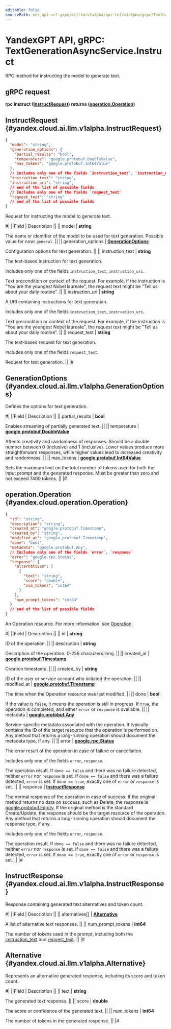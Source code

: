 ```yaml
---
editable: false
sourcePath: en/_api-ref-grpc/ai/llm/v1alpha/api-ref/v1alpha/grpc/TextGenerationAsync/instruct.md
---
```


# YandexGPT API, gRPC: TextGenerationAsyncService.Instruct

RPC method for instructing the model to generate text.

## gRPC request

**rpc Instruct ([InstructRequest](#yandex.cloud.ai.llm.v1alpha.InstructRequest)) returns ([operation.Operation](#yandex.cloud.operation.Operation))**

## InstructRequest {#yandex.cloud.ai.llm.v1alpha.InstructRequest}

```json
{
  "model": "string",
  "generation_options": {
    "partial_results": "bool",
    "temperature": "google.protobuf.DoubleValue",
    "max_tokens": "google.protobuf.Int64Value"
  },
  // Includes only one of the fields `instruction_text`, `instruction_uri`
  "instruction_text": "string",
  "instruction_uri": "string",
  // end of the list of possible fields
  // Includes only one of the fields `request_text`
  "request_text": "string"
  // end of the list of possible fields
}
```

Request for instructing the model to generate text.

#|
||Field | Description ||
|| model | **string**

The name or identifier of the model to be used for text generation.
Possible value for now: `general`. ||
|| generation_options | **[GenerationOptions](#yandex.cloud.ai.llm.v1alpha.GenerationOptions)**

Configuration options for text generation. ||
|| instruction_text | **string**

The text-based instruction for text generation.

Includes only one of the fields `instruction_text`, `instruction_uri`.

Text precondition or context of the request.
For example, if the instruction is "You are the youngest Nobel laureate",
the request text might be "Tell us about your daily routine". ||
|| instruction_uri | **string**

A URI containing instructions for text generation.

Includes only one of the fields `instruction_text`, `instruction_uri`.

Text precondition or context of the request.
For example, if the instruction is "You are the youngest Nobel laureate",
the request text might be "Tell us about your daily routine". ||
|| request_text | **string**

The text-based request for text generation.

Includes only one of the fields `request_text`.

Request for text generation. ||
|#

## GenerationOptions {#yandex.cloud.ai.llm.v1alpha.GenerationOptions}

Defines the options for text generation.

#|
||Field | Description ||
|| partial_results | **bool**

Enables streaming of partially generated text. ||
|| temperature | **[google.protobuf.DoubleValue](https://developers.google.com/protocol-buffers/docs/reference/csharp/class/google/protobuf/well-known-types/double-value)**

Affects creativity and randomness of responses. Should be a double number between 0 (inclusive) and 1 (inclusive).
Lower values produce more straightforward responses, while higher values lead to increased creativity and randomness. ||
|| max_tokens | **[google.protobuf.Int64Value](https://developers.google.com/protocol-buffers/docs/reference/csharp/class/google/protobuf/well-known-types/int64-value)**

Sets the maximum limit on the total number of tokens used for both the input prompt and the generated response.
Must be greater than zero and not exceed 7400 tokens. ||
|#

## operation.Operation {#yandex.cloud.operation.Operation}

```json
{
  "id": "string",
  "description": "string",
  "created_at": "google.protobuf.Timestamp",
  "created_by": "string",
  "modified_at": "google.protobuf.Timestamp",
  "done": "bool",
  "metadata": "google.protobuf.Any",
  // Includes only one of the fields `error`, `response`
  "error": "google.rpc.Status",
  "response": {
    "alternatives": [
      {
        "text": "string",
        "score": "double",
        "num_tokens": "int64"
      }
    ],
    "num_prompt_tokens": "int64"
  }
  // end of the list of possible fields
}
```

An Operation resource. For more information, see [Operation](/docs/api-design-guide/concepts/operation).

#|
||Field | Description ||
|| id | **string**

ID of the operation. ||
|| description | **string**

Description of the operation. 0-256 characters long. ||
|| created_at | **[google.protobuf.Timestamp](https://developers.google.com/protocol-buffers/docs/reference/google.protobuf#timestamp)**

Creation timestamp. ||
|| created_by | **string**

ID of the user or service account who initiated the operation. ||
|| modified_at | **[google.protobuf.Timestamp](https://developers.google.com/protocol-buffers/docs/reference/google.protobuf#timestamp)**

The time when the Operation resource was last modified. ||
|| done | **bool**

If the value is `false`, it means the operation is still in progress.
If `true`, the operation is completed, and either `error` or `response` is available. ||
|| metadata | **[google.protobuf.Any](https://developers.google.com/protocol-buffers/docs/proto3#any)**

Service-specific metadata associated with the operation.
It typically contains the ID of the target resource that the operation is performed on.
Any method that returns a long-running operation should document the metadata type, if any. ||
|| error | **[google.rpc.Status](https://cloud.google.com/tasks/docs/reference/rpc/google.rpc#status)**

The error result of the operation in case of failure or cancellation.

Includes only one of the fields `error`, `response`.

The operation result.
If `done == false` and there was no failure detected, neither `error` nor `response` is set.
If `done == false` and there was a failure detected, `error` is set.
If `done == true`, exactly one of `error` or `response` is set. ||
|| response | **[InstructResponse](#yandex.cloud.ai.llm.v1alpha.InstructResponse)**

The normal response of the operation in case of success.
If the original method returns no data on success, such as Delete,
the response is [google.protobuf.Empty](https://developers.google.com/protocol-buffers/docs/reference/google.protobuf#google.protobuf.Empty).
If the original method is the standard Create/Update,
the response should be the target resource of the operation.
Any method that returns a long-running operation should document the response type, if any.

Includes only one of the fields `error`, `response`.

The operation result.
If `done == false` and there was no failure detected, neither `error` nor `response` is set.
If `done == false` and there was a failure detected, `error` is set.
If `done == true`, exactly one of `error` or `response` is set. ||
|#

## InstructResponse {#yandex.cloud.ai.llm.v1alpha.InstructResponse}

Response containing generated text alternatives and token count.

#|
||Field | Description ||
|| alternatives[] | **[Alternative](#yandex.cloud.ai.llm.v1alpha.Alternative)**

A list of alternative text responses. ||
|| num_prompt_tokens | **int64**

The number of tokens used in the prompt, including both the [instruction_text](#yandex.cloud.ai.llm.v1alpha.InstructRequest) and [request_text](#yandex.cloud.ai.llm.v1alpha.InstructRequest). ||
|#

## Alternative {#yandex.cloud.ai.llm.v1alpha.Alternative}

Represents an alternative generated response, including its score and token count.

#|
||Field | Description ||
|| text | **string**

The generated text response. ||
|| score | **double**

The score or confidence of the generated text. ||
|| num_tokens | **int64**

The number of tokens in the generated response. ||
|#